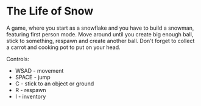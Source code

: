 # The Life of Snow #

A game, where you start as a snowflake and you have to build a snowman, featuring first person mode. 
Move around until you create big enough ball, stick to something, respawn and create another ball. Don't forget to collect a carrot and cooking pot to put on your head.

Controls:
* WSAD - movement
* SPACE - jump
* C - stick to an object or ground
* R - respawn
* I - inventory

[screenshot1]: https://github.com/niC00L/lifeOfSnow/blob/master/screenshots/snow6.png?raw=true "Screenshot: Falling down as a snowflake"
[screenshot2]: https://github.com/niC00L/lifeOfSnow/blob/master/screenshots/snow5.png?raw=true "Screenshot: Becoming a snowball"
[screenshot3]: https://github.com/niC00L/lifeOfSnow/blob/master/screenshots/snow4.png?raw=true "Screenshot: Moving around and getting bigger"
[screenshot4]: https://github.com/niC00L/lifeOfSnow/blob/master/screenshots/snow3.png?raw=true "Screenshot: Creating a disabled snowman"
